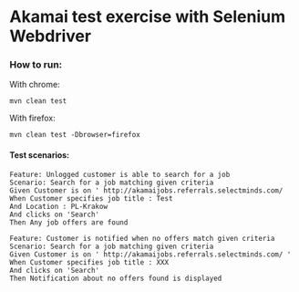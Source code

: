 # Akamai test exercise with Selenium Webdriver

### How to run:

With chrome:

`mvn clean test`

With firefox:

`mvn clean test -Dbrowser=firefox`


#### Test scenarios: 
````
Feature: Unlogged customer is able to search for a job
Scenario: Search for a job matching given criteria
Given Customer is on ' http://akamaijobs.referrals.selectminds.com/
When Customer specifies job title : Test
And Location : PL-Krakow
And clicks on 'Search'
Then Any job offers are found

Feature: Customer is notified when no offers match given criteria
Scenario: Search for a job matching given criteria
Given Customer is on ' http://akamaijobs.referrals.selectminds.com/ '
When Customer specifies job title : XXX
And clicks on 'Search'
Then Notification about no offers found is displayed
````